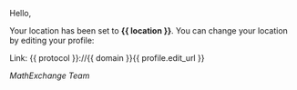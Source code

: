 Hello,

Your location has been set to **{{ location }}**. You can change your location by editing your profile: 

Link: {{ protocol }}://{{ domain }}{{ profile.edit_url }}
 
*MathExchange Team* 

